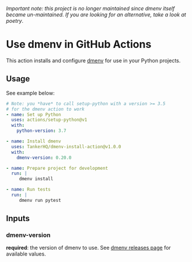 _Important note: this project is no longer maintained since dmenv itself became un-maintained. If you are looking for an alternative, take a look at poetry_.

# Use dmenv in GitHub Actions

This action installs and configure [dmenv](https://github.com/tankerhq/dmenv) for use in your Python projects.

## Usage

See example below:

```yaml
# Note: you *have* to call setup-python with a version >= 3.5
# for the dmenv action to work
- name: Set up Python
  uses: actions/setup-python@v1
  with:
    python-version: 3.7

- name: Install dmenv
  uses: TankerHQ/dmenv-install-action@v1.0.0
  with:
    dmenv-version: 0.20.0

- name: Prepare project for development
  run: |
     dmenv install

- name: Run tests
  run: |
     dmenv run pytest
```


## Inputs

### dmenv-version

**required**: the version of dmenv to use. See [dmenv releases page](https://github.com/TankerHQ/dmenv/releases) for available values.
